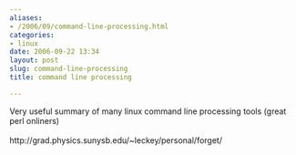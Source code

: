 ```yaml
---
aliases:
- /2006/09/command-line-processing.html
categories:
- linux
date: 2006-09-22 13:34
layout: post
slug: command-line-processing
title: command line processing

---
```


<p>
 Very useful summary of many linux command line processing tools (great perl onliners)
 <br/>
 <br/>
 http://grad.physics.sunysb.edu/~leckey/personal/forget/
</p>

